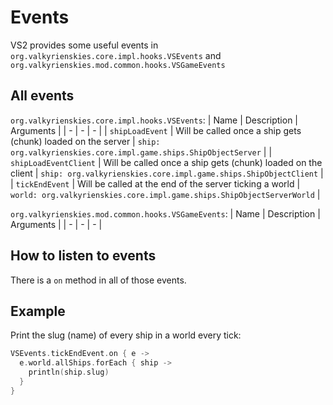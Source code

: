# Events
VS2 provides some useful events in `org.valkyrienskies.core.impl.hooks.VSEvents` and `org.valkyrienskies.mod.common.hooks.VSGameEvents`

## All events
`org.valkyrienskies.core.impl.hooks.VSEvents`:
| Name | Description | Arguments |
| - | - | - |
| `shipLoadEvent` | Will be called once a ship gets (chunk) loaded on the server | `ship: org.valkyrienskies.core.impl.game.ships.ShipObjectServer` |
| `shipLoadEventClient` | Will be called once a ship gets (chunk) loaded on the client | `ship: org.valkyrienskies.core.impl.game.ships.ShipObjectClient` |
| `tickEndEvent` | Will be called at the end of the server ticking a world | `world: org.valkyrienskies.core.impl.game.ships.ShipObjectServerWorld` |

`org.valkyrienskies.mod.common.hooks.VSGameEvents`:
| Name | Description | Arguments |
| - | - | - |

## How to listen to events
There is a `on` method in all of those events.

## Example
Print the slug (name) of every ship in a world every tick:
```kotlin
VSEvents.tickEndEvent.on { e ->
  e.world.allShips.forEach { ship ->
    println(ship.slug)
  }
}
```
